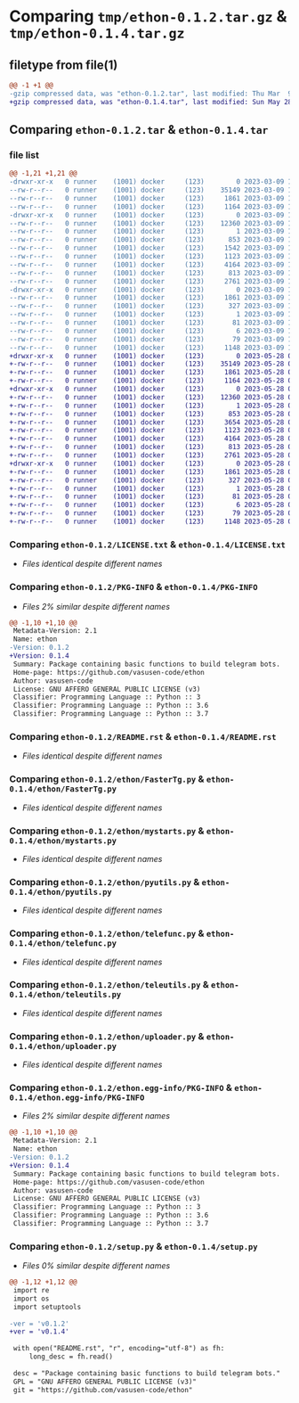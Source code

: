 # Comparing `tmp/ethon-0.1.2.tar.gz` & `tmp/ethon-0.1.4.tar.gz`

## filetype from file(1)

```diff
@@ -1 +1 @@
-gzip compressed data, was "ethon-0.1.2.tar", last modified: Thu Mar  9 16:18:25 2023, max compression
+gzip compressed data, was "ethon-0.1.4.tar", last modified: Sun May 28 06:45:11 2023, max compression
```

## Comparing `ethon-0.1.2.tar` & `ethon-0.1.4.tar`

### file list

```diff
@@ -1,21 +1,21 @@
-drwxr-xr-x   0 runner    (1001) docker     (123)        0 2023-03-09 16:18:25.730457 ethon-0.1.2/
--rw-r--r--   0 runner    (1001) docker     (123)    35149 2023-03-09 16:18:17.000000 ethon-0.1.2/LICENSE.txt
--rw-r--r--   0 runner    (1001) docker     (123)     1861 2023-03-09 16:18:25.730457 ethon-0.1.2/PKG-INFO
--rw-r--r--   0 runner    (1001) docker     (123)     1164 2023-03-09 16:18:17.000000 ethon-0.1.2/README.rst
-drwxr-xr-x   0 runner    (1001) docker     (123)        0 2023-03-09 16:18:25.730457 ethon-0.1.2/ethon/
--rw-r--r--   0 runner    (1001) docker     (123)    12360 2023-03-09 16:18:17.000000 ethon-0.1.2/ethon/FasterTg.py
--rw-r--r--   0 runner    (1001) docker     (123)        1 2023-03-09 16:18:17.000000 ethon-0.1.2/ethon/__init__.py
--rw-r--r--   0 runner    (1001) docker     (123)      853 2023-03-09 16:18:17.000000 ethon-0.1.2/ethon/mystarts.py
--rw-r--r--   0 runner    (1001) docker     (123)     1542 2023-03-09 16:18:17.000000 ethon-0.1.2/ethon/pyfunc.py
--rw-r--r--   0 runner    (1001) docker     (123)     1123 2023-03-09 16:18:17.000000 ethon-0.1.2/ethon/pyutils.py
--rw-r--r--   0 runner    (1001) docker     (123)     4164 2023-03-09 16:18:17.000000 ethon-0.1.2/ethon/telefunc.py
--rw-r--r--   0 runner    (1001) docker     (123)      813 2023-03-09 16:18:17.000000 ethon-0.1.2/ethon/teleutils.py
--rw-r--r--   0 runner    (1001) docker     (123)     2761 2023-03-09 16:18:17.000000 ethon-0.1.2/ethon/uploader.py
-drwxr-xr-x   0 runner    (1001) docker     (123)        0 2023-03-09 16:18:25.730457 ethon-0.1.2/ethon.egg-info/
--rw-r--r--   0 runner    (1001) docker     (123)     1861 2023-03-09 16:18:25.000000 ethon-0.1.2/ethon.egg-info/PKG-INFO
--rw-r--r--   0 runner    (1001) docker     (123)      327 2023-03-09 16:18:25.000000 ethon-0.1.2/ethon.egg-info/SOURCES.txt
--rw-r--r--   0 runner    (1001) docker     (123)        1 2023-03-09 16:18:25.000000 ethon-0.1.2/ethon.egg-info/dependency_links.txt
--rw-r--r--   0 runner    (1001) docker     (123)       81 2023-03-09 16:18:25.000000 ethon-0.1.2/ethon.egg-info/requires.txt
--rw-r--r--   0 runner    (1001) docker     (123)        6 2023-03-09 16:18:25.000000 ethon-0.1.2/ethon.egg-info/top_level.txt
--rw-r--r--   0 runner    (1001) docker     (123)       79 2023-03-09 16:18:25.730457 ethon-0.1.2/setup.cfg
--rw-r--r--   0 runner    (1001) docker     (123)     1148 2023-03-09 16:18:17.000000 ethon-0.1.2/setup.py
+drwxr-xr-x   0 runner    (1001) docker     (123)        0 2023-05-28 06:45:11.145105 ethon-0.1.4/
+-rw-r--r--   0 runner    (1001) docker     (123)    35149 2023-05-28 06:44:54.000000 ethon-0.1.4/LICENSE.txt
+-rw-r--r--   0 runner    (1001) docker     (123)     1861 2023-05-28 06:45:11.145105 ethon-0.1.4/PKG-INFO
+-rw-r--r--   0 runner    (1001) docker     (123)     1164 2023-05-28 06:44:54.000000 ethon-0.1.4/README.rst
+drwxr-xr-x   0 runner    (1001) docker     (123)        0 2023-05-28 06:45:11.145105 ethon-0.1.4/ethon/
+-rw-r--r--   0 runner    (1001) docker     (123)    12360 2023-05-28 06:44:54.000000 ethon-0.1.4/ethon/FasterTg.py
+-rw-r--r--   0 runner    (1001) docker     (123)        1 2023-05-28 06:44:54.000000 ethon-0.1.4/ethon/__init__.py
+-rw-r--r--   0 runner    (1001) docker     (123)      853 2023-05-28 06:44:54.000000 ethon-0.1.4/ethon/mystarts.py
+-rw-r--r--   0 runner    (1001) docker     (123)     3654 2023-05-28 06:44:54.000000 ethon-0.1.4/ethon/pyfunc.py
+-rw-r--r--   0 runner    (1001) docker     (123)     1123 2023-05-28 06:44:54.000000 ethon-0.1.4/ethon/pyutils.py
+-rw-r--r--   0 runner    (1001) docker     (123)     4164 2023-05-28 06:44:54.000000 ethon-0.1.4/ethon/telefunc.py
+-rw-r--r--   0 runner    (1001) docker     (123)      813 2023-05-28 06:44:54.000000 ethon-0.1.4/ethon/teleutils.py
+-rw-r--r--   0 runner    (1001) docker     (123)     2761 2023-05-28 06:44:54.000000 ethon-0.1.4/ethon/uploader.py
+drwxr-xr-x   0 runner    (1001) docker     (123)        0 2023-05-28 06:45:11.145105 ethon-0.1.4/ethon.egg-info/
+-rw-r--r--   0 runner    (1001) docker     (123)     1861 2023-05-28 06:45:11.000000 ethon-0.1.4/ethon.egg-info/PKG-INFO
+-rw-r--r--   0 runner    (1001) docker     (123)      327 2023-05-28 06:45:11.000000 ethon-0.1.4/ethon.egg-info/SOURCES.txt
+-rw-r--r--   0 runner    (1001) docker     (123)        1 2023-05-28 06:45:11.000000 ethon-0.1.4/ethon.egg-info/dependency_links.txt
+-rw-r--r--   0 runner    (1001) docker     (123)       81 2023-05-28 06:45:11.000000 ethon-0.1.4/ethon.egg-info/requires.txt
+-rw-r--r--   0 runner    (1001) docker     (123)        6 2023-05-28 06:45:11.000000 ethon-0.1.4/ethon.egg-info/top_level.txt
+-rw-r--r--   0 runner    (1001) docker     (123)       79 2023-05-28 06:45:11.145105 ethon-0.1.4/setup.cfg
+-rw-r--r--   0 runner    (1001) docker     (123)     1148 2023-05-28 06:44:54.000000 ethon-0.1.4/setup.py
```

### Comparing `ethon-0.1.2/LICENSE.txt` & `ethon-0.1.4/LICENSE.txt`

 * *Files identical despite different names*

### Comparing `ethon-0.1.2/PKG-INFO` & `ethon-0.1.4/PKG-INFO`

 * *Files 2% similar despite different names*

```diff
@@ -1,10 +1,10 @@
 Metadata-Version: 2.1
 Name: ethon
-Version: 0.1.2
+Version: 0.1.4
 Summary: Package containing basic functions to build telegram bots.
 Home-page: https://github.com/vasusen-code/ethon
 Author: vasusen-code
 License: GNU AFFERO GENERAL PUBLIC LICENSE (v3)
 Classifier: Programming Language :: Python :: 3
 Classifier: Programming Language :: Python :: 3.6
 Classifier: Programming Language :: Python :: 3.7
```

### Comparing `ethon-0.1.2/README.rst` & `ethon-0.1.4/README.rst`

 * *Files identical despite different names*

### Comparing `ethon-0.1.2/ethon/FasterTg.py` & `ethon-0.1.4/ethon/FasterTg.py`

 * *Files identical despite different names*

### Comparing `ethon-0.1.2/ethon/mystarts.py` & `ethon-0.1.4/ethon/mystarts.py`

 * *Files identical despite different names*

### Comparing `ethon-0.1.2/ethon/pyutils.py` & `ethon-0.1.4/ethon/pyutils.py`

 * *Files identical despite different names*

### Comparing `ethon-0.1.2/ethon/telefunc.py` & `ethon-0.1.4/ethon/telefunc.py`

 * *Files identical despite different names*

### Comparing `ethon-0.1.2/ethon/teleutils.py` & `ethon-0.1.4/ethon/teleutils.py`

 * *Files identical despite different names*

### Comparing `ethon-0.1.2/ethon/uploader.py` & `ethon-0.1.4/ethon/uploader.py`

 * *Files identical despite different names*

### Comparing `ethon-0.1.2/ethon.egg-info/PKG-INFO` & `ethon-0.1.4/ethon.egg-info/PKG-INFO`

 * *Files 2% similar despite different names*

```diff
@@ -1,10 +1,10 @@
 Metadata-Version: 2.1
 Name: ethon
-Version: 0.1.2
+Version: 0.1.4
 Summary: Package containing basic functions to build telegram bots.
 Home-page: https://github.com/vasusen-code/ethon
 Author: vasusen-code
 License: GNU AFFERO GENERAL PUBLIC LICENSE (v3)
 Classifier: Programming Language :: Python :: 3
 Classifier: Programming Language :: Python :: 3.6
 Classifier: Programming Language :: Python :: 3.7
```

### Comparing `ethon-0.1.2/setup.py` & `ethon-0.1.4/setup.py`

 * *Files 0% similar despite different names*

```diff
@@ -1,12 +1,12 @@
 import re
 import os
 import setuptools
 
-ver = 'v0.1.2'
+ver = 'v0.1.4'
 
 with open("README.rst", "r", encoding="utf-8") as fh:
     long_desc = fh.read()
 
 desc = "Package containing basic functions to build telegram bots."
 GPL = "GNU AFFERO GENERAL PUBLIC LICENSE (v3)"
 git = "https://github.com/vasusen-code/ethon"
```

